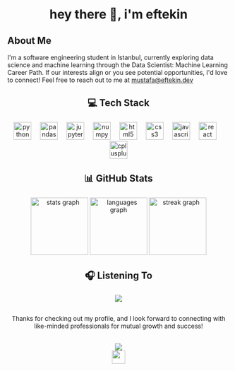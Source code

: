 <!-- Header -->
<h1 align="center">hey there 👋, i'm eftekin</h1>

<!-- About Me -->
## About Me

I'm a software engineering student in Istanbul, currently exploring data science and machine learning through the Data Scientist: Machine Learning Career Path. If our interests align or you see potential opportunities, I'd love to connect! Feel free to reach out to me at [mustafa@eftekin.dev](mailto:mustafa@eftekin.dev)

<!-- Tech Stack -->
<h2 align="center">💻 Tech Stack</h2>

###

<div align="center">
  <img src="https://cdn.jsdelivr.net/gh/devicons/devicon/icons/python/python-original.svg" height="40" alt="python logo"  />
  <img width="12" />
  <img src="https://cdn.jsdelivr.net/gh/devicons/devicon/icons/pandas/pandas-original.svg" height="40" alt="pandas logo"  />
  <img width="12" />
  <!-- <img src="https://cdn.jsdelivr.net/gh/devicons/devicon/icons/tensorflow/tensorflow-original.svg" height="40" alt="tensorflow logo"  />
  <img width="12" />
  <img src="https://cdn.jsdelivr.net/gh/devicons/devicon/icons/pytorch/pytorch-original.svg" height="40" alt="pytorch logo"  />
  <img width="12" /> -->
  <img src="https://cdn.jsdelivr.net/gh/devicons/devicon/icons/jupyter/jupyter-original.svg" height="40" alt="jupyter logo"  />
  <img width="12" />
  <img src="https://cdn.jsdelivr.net/gh/devicons/devicon/icons/numpy/numpy-original.svg" height="40" alt="numpy logo"  />
  <img width="12" />
  <img src="https://cdn.jsdelivr.net/gh/devicons/devicon/icons/html5/html5-original.svg" height="40" alt="html5 logo"  />
  <img width="12" />
  <img src="https://cdn.jsdelivr.net/gh/devicons/devicon/icons/css3/css3-original.svg" height="40" alt="css3 logo"  />
  <img width="12" />
  <img src="https://cdn.jsdelivr.net/gh/devicons/devicon/icons/javascript/javascript-original.svg" height="40" alt="javascript logo"  />
  <img width="12" />
  <img src="https://cdn.jsdelivr.net/gh/devicons/devicon/icons/react/react-original.svg" height="40" alt="react logo"  />
  <img width="12" />
  <img src="https://cdn.jsdelivr.net/gh/devicons/devicon/icons/cplusplus/cplusplus-original.svg" height="40" alt="cplusplus logo"  />
</div>


<!-- GitHub Stats -->
<h2 align="center">📊 GitHub Stats</h2>

###

<div align="center">
  <img src="https://github-readme-stats.vercel.app/api?username=eftekin&hide_title=true&hide_rank=true&show_icons=true&include_all_commits=true&count_private=true&disable_animations=false&locale=en&hide_border=true&order=1" height="130" alt="stats graph"  />
  <img src="https://github-readme-stats.vercel.app/api/top-langs?username=eftekin&locale=en&hide_title=false&layout=compact&card_width=320&langs_count=4&hide_border=true&order=2" height="130" alt="languages graph"  />
  <img src="https://streak-stats.demolab.com?user=eftekin&locale=en&mode=daily&hide_border=true&border_radius=5&order=3" height="130" alt="streak graph"  />
</div>

<!-- Listening to -->
<h2 align="center">🎧 Listening To</h2>

###

<div align="center">
<a href="https://spotify-github-profile.vercel.app/api/view?uid=11152987746&redirect=true"><img src="https://spotify-github-profile.vercel.app/api/view?uid=11152987746&cover_image=true&theme=novatorem&show_offline=false&background_color=ffffff&interchange=false&bar_color=53b14f&bar_color_cover=true"/></a>
</div>


##
<div align="center">
  <p>Thanks for checking out my profile, and I look forward to connecting with like-minded professionals for mutual growth and success!</p><br>
  <img src="https://komarev.com/ghpvc/?username=eftekin"/><br>
  <a href="https://www.buymeacoffee.com/eftekin"><img src="https://img.buymeacoffee.com/button-api/?text=Buy me a coffee&emoji=&slug=eftekin&button_colour=FFDD00&font_colour=000000&font_family=Cookie&outline_colour=000000&coffee_colour=ffffff" height="30"/></a>
</div>



